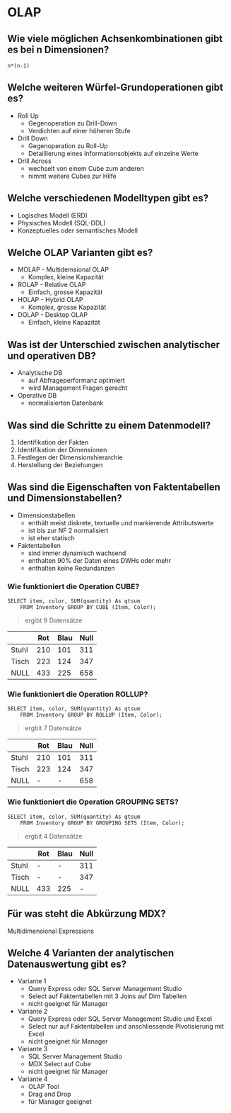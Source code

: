 # OLAP

## Wie viele möglichen Achsenkombinationen gibt es bei n Dimensionen?
`n*(n-1)`

## Welche weiteren Würfel-Grundoperationen gibt es?
* Roll Up
    * Gegenoperation zu Drill-Down
    * Verdichten auf einer höheren Stufe
* Drill Down
    * Gegenoperation zu Roll-Up
    * Detaillierung eines Informationsobjekts auf einzelne Werte 
* Drill Across
    * wechselt von einem Cube zum anderen
    * nimmt weitere Cubes zur Hilfe

## Welche verschiedenen Modelltypen gibt es?
* Logisches Modell (ERD)
* Physisches Modell (SQL-DDL)
* Konzeptuelles oder semantisches Modell

## Welche OLAP Varianten gibt es?
* MOLAP - Multidemsional OLAP
    * Komplex, kleine Kapazität
* ROLAP - Relative OLAP
    * Einfach, grosse Kapazität
* HOLAP - Hybrid OLAP
    * Komplex, grosse Kapazität
* DOLAP - Desktop OLAP
    * Einfach, kleine Kapazität

## Was ist der Unterschied zwischen analytischer und operativen DB?
* Analytische DB 
    * auf Abfrageperformanz optimiert
    * wird Management Fragen gerecht
* Operative DB
    * normalisierten Datenbank

## Was sind die Schritte zu einem Datenmodell?
1. Identifikation der Fakten
2. Identifikation der Dimensionen
3. Festlegen der Dimensionshierarchie
4. Herstellung der Beziehungen

## Was sind die Eigenschaften von Faktentabellen und Dimensionstabellen?
* Dimensionstabellen 
    * enthält meist diskrete, textuelle und markierende Attributswerte
    * ist bis zur NF 2 normalisiert
    * ist eher statisch
* Faktentabellen
    * sind immer dynamisch wachsend
    * enthalten 90% der Daten eines DWHs oder mehr
    * enthalten keine Redundanzen

### Wie funktioniert die Operation CUBE?
```
SELECT item, color, SUM(quantity) As qtsum 
    FROM Inventory GROUP BY CUBE (Item, Color);
```

> ergibt 9 Datensätze 

|       | Rot | Blau | Null |
|-------|-----|------|------|
| Stuhl | 210 | 101  | 311  |
| Tisch | 223 | 124  | 347  |
| NULL  | 433 | 225  | 658

### Wie funktioniert die Operation ROLLUP?
```
SELECT item, color, SUM(quantity) As qtsum
    FROM Inventory GROUP BY ROLLUP (Item, Color);
```

> ergbit 7 Datensätze

|       | Rot | Blau | Null |
|-------|-----|------|------|
| Stuhl | 210 | 101  | 311  |
| Tisch | 223 | 124  | 347  |
| NULL  | -   | -    | 658  |

### Wie funktioniert die Operation GROUPING SETS?
```
SELECT item, color, SUM(quantity) As qtsum
    FROM Inventory GROUP BY GROUPING SETS (Item, Color);
```

> ergbit 4 Datensätze

|       | Rot | Blau | Null |
|-------|-----|------|------|
| Stuhl | -   | -    | 311  |
| Tisch | -   | -    | 347  |
| NULL  | 433 | 225  | -    |

## Für was steht die Abkürzung MDX?
Multidimensional Expressions

## Welche 4 Varianten der analytischen Datenauswertung gibt es?
* Variante 1
    * Query Express oder SQL Server Management Studio
    * Select auf Faktentabellen mit 3 Joins auf Dim Tabellen
    * nicht geeignet für Manager
* Variante 2
    * Query Express oder SQL Server Management Studio und Excel
    * Select nur auf Faktentabellen und anschliessende Pivotisierung mit Excel
    * nicht geeignet für Manager
* Variante 3
    * SQL Server Management Studio
    * MDX Select auf Cube
    * nicht geeignet für Manager
* Variante 4
    * OLAP Tool
    * Drag and Drop
    * für Manager geeignet

